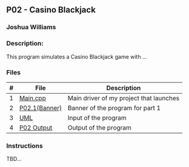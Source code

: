 ## P02 - Casino Blackjack
### Joshua Williams
### Description:

This program simulates a Casino Blackjack game with ...

### Files

|   #   | File            | Description                                        |
| :---: | --------------- | -------------------------------------------------- |
|   1   |  [Main.cpp]()       | Main driver of my project that launches            |
|   2   | [P02.1(Banner)]()     | Banner of the program for part 1                              |
|   3   | [UML]()       | Input of the program                               |
|   4   | [P02 Output]()      | Output of the program                              |
### Instructions

TBD...
